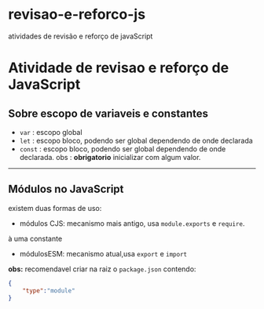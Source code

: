 # revisao-e-reforco-js
atividades de revisão e reforço de javaScript


# Atividade de revisao e reforço de JavaScript

## Sobre escopo de variaveis e constantes

- `var` : escopo global
- `let` : escopo bloco, podendo ser global dependendo de onde declarada
- `const` : escopo bloco, podendo ser global dependendo de onde declarada. obs : **obrigatorio** inicializar com algum valor.

--------

## Módulos no JavaScript

existem duas formas de uso:

- módulos CJS: mecanismo mais antigo, usa `module.exports` e `require`.

à uma constante

- módulosESM: mecanismo atual,usa `export` e `import`


**obs:** recomendavel criar na raiz o `package.json` contendo:

```json
{
    "type":"module"
}
```
